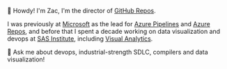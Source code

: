 👋 Howdy! I'm Zac, I'm the director of [GitHub Repos](https://github.com/github). 

I was previously at [Microsoft](https://github.com/microsoft) as the lead for [Azure Pipelines](https://azure.microsoft.com/en-us/services/devops/pipelines/?nav=min) and [Azure Repos](https://azure.microsoft.com/en-us/products/devops/repos), and before that I spent a decade working on data visualization and devops at [SAS Institute](https://github.com/sassoftware), including [Visual Analytics](https://www.sas.com/en_us/software/visual-analytics.html). 

💬 Ask me about devops, industrial-strength SDLC, compilers and data visualization!

